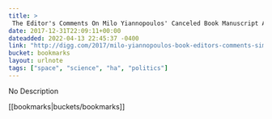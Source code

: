 ```yaml
---
title: > 
 The Editor's Comments On Milo Yiannopoulos' Canceled Book Manuscript Are Full Of Good Burns - Digg
date: 2017-12-31T22:09:11+00:00
dateadded: 2022-04-13 22:45:37 -0400
link: "http://digg.com/2017/milo-yiannopoulos-book-editors-comments-simon-schuster-mitchell-ivers"
bucket: bookmarks
layout: urlnote
tags: ["space", "science", "ha", "politics"]
--- 
```

No Description
 <!-- end excerpt --> 
<div class='bucket'>[[bookmarks|buckets/bookmarks]]</div> 
